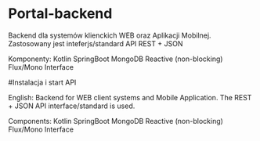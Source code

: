 # Portal-backend

Backend dla systemów klienckich WEB oraz Aplikacji Mobilnej.
Zastosowany jest inteferjs/standard API REST + JSON 

Komponenty:
Kotlin
SpringBoot
MongoDB
Reactive (non-blocking) Flux/Mono Interface 

#Instalacja i start API


English:
Backend for WEB client systems and Mobile Application.
The REST + JSON API interface/standard is used. 

Components:
Kotlin
SpringBoot
MongoDB
Reactive (non-blocking) Flux/Mono Interface 
